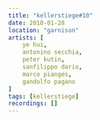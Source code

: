 ```yaml
---
title: "kellerstiege#10"
date: 2010-01-28
location: "garnison"
artists: [
    ye hui,
    antonino secchia,
    peter kutin,
    sanfilippo dario,
    marco pianges,
    gandolfo pagano
]
tags: [kellerstiege]
recordings: []
---
```

